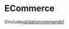 # ECommerce

[!include[validationcommande](ecommerce.validationcommande.autogen.md)]










































































































